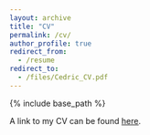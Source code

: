 ```yaml
---
layout: archive
title: "CV"
permalink: /cv/
author_profile: true
redirect_from:
  - /resume
redirect_to:
  - /files/Cedric_CV.pdf
---
```


{% include base_path %}

A link to my CV can be found <a href="https://cedric-scheerlinck.github.io/files/Cedric_CV.pdf" target="_blank"><u>here</u></a>.
